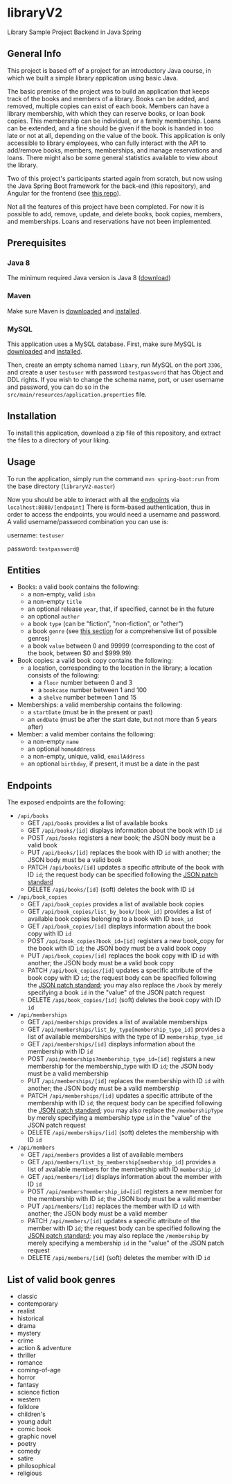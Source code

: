 # libraryV2
Library Sample Project Backend in Java Spring

## General Info
This project is based off of a project for an introductory Java course, in which we built a simple library application using basic Java.

The basic premise of the project was to build an application that keeps track of the books and members of a library. Books can be added, and removed, multiple copies can exist of each book. Members can have a library membership, with which they can reserve books, or loan book copies. This membership can be individual, or a family membership. Loans can be extended, and a fine should be given if the book is handed in too late or not at all, depending on the value of the book.
This application is only accessible to library employees, who can fully interact with the API to add/remove books, members, memberships, and manage reservations and loans. There might also be some general statistics available to view about the library.

Two of this project's participants started again from scratch, but now using the Java Spring Boot framework for the back-end (this repository), and Angular for the frontend (see [this repo](https://github.com/SPersim/libraryApp.git)).

Not all the features of this project have been completed. For now it is possible to add, remove, update, and delete books, book copies, members, and memberships. Loans and reservations have not been implemented.

## Prerequisites
### Java 8
The minimum required Java version is Java 8 ([download](https://www.java.com/en/download/manual.jsp))

### Maven
Make sure Maven is [downloaded](https://maven.apache.org/download.cgi) and [installed](https://maven.apache.org/install.html).

### MySQL
This application uses a MySQL database. First, make sure MySQL is [downloaded](https://dev.mysql.com/downloads/) and [installed](https://dev.mysql.com/doc/mysql-installation-excerpt/5.7/en/).

Then, create an empty schema named `libary`, run MySQL on the port `3306`, and create a user `testuser` with password `testpassword` that has Object and DDL rights.
If you wish to change the schema name, port, or user username and password, you can do so in the `src/main/resources/application.properties` file.


## Installation
To install this application, download a zip file of this repository, and extract the files to a directory of your liking.

## Usage
To run the application, simply run the command `mvn spring-boot:run` from the base directory (`libraryV2-master`)

Now you should be able to interact with all the [endpoints](#Endpoints) via `localhost:8080/[endpoint]`
There is form-based authentication, thus in order to access the endpoints, you would need a username and password.
A valid username/password combination you can use is:

username: `testuser`

password: `testpassword@`

## Entities
* Books: a valid book contains the following:
  * a non-empty, valid `isbn`
  * a non-empty `title`
  * an optional release `year`, that, if specified, cannot be in the future
  * an optional `author`
  * a book `type` (can be "fiction", "non-fiction", or "other")
  * a book `genre` (see [this section](#list-of-valid-book-genres) for a comprehensive list of possible genres)
  * a book `value` between 0 and 99999 (corresponding to the cost of the book, between $0 and $999.99)
* Book copies: a valid book copy contains the following:
  * a location, corresponding to the location in the library; a location consists of the following:
    * a `floor` number between 0 and 3
    * a `bookcase` number between 1 and 100
    * a `shelve` number between 1 and 15
* Memberships: a valid membership contains the following:
  * a `startDate` (must be in the present or past)
  * an `endDate` (must be after the start date, but not more than 5 years after)
* Member: a valid member contains the following:
  * a non-empty `name`
  * an optional `homeAddress`
  * a non-empty, unique, valid, `emailAddress`
  * an optional `birthday`, if present, it must be a date in the past  

## Endpoints
The exposed endpoints are the following:
* `/api/books`
  * GET `/api/books` provides a list of available books
  * GET `/api/books/[id]` displays information about the book with ID `id`
  * POST `/api/books` registers a new book; the JSON body must be a valid book
  * PUT `/api/books/[id]` replaces the book with ID `id` with another; the JSON body must be a valid book
  * PATCH `/api/books/[id]` updates a specific attribute of the book with ID `id`; the request body can be specified following the [JSON patch standard](https://jsonpatch.com)
  * DELETE `/api/books/[id]` (soft) deletes the book with ID `id`
* `/api/book_copies`
  * GET `/api/book_copies` provides a list of available book copies
  * GET `/api/book_copies/list_by_book/[book_id]` provides a list of available book copies belonging to a book with ID `book_id`
  * GET `/api/book_copies/[id]` displays information about the book copy with ID `id`
  * POST `/api/book_copies?book_id=[id]` registers a new book_copy for the book with ID `id`; the JSON body must be a valid book copy
  * PUT `/api/book_copies/[id]` replaces the book copy with ID `id` with another; the JSON body must be a valid book copy
  * PATCH `/api/book_copies/[id]` updates a specific attribute of the book copy with ID `id`; the request body can be specified following the [JSON patch standard](https://jsonpatch.com); you may also replace the `/book` by merely specifying a book `id` in the "value" of the JSON patch request
  * DELETE `/api/book_copies/[id]` (soft) deletes the book copy with ID `id`
* `/api/memberships`
  * GET `/api/memberships` provides a list of available memberships
  * GET `/api/memberships/list_by_type[membership_type_id]` provides a list of available memberships with the type of ID `membership_type_id`
  * GET `/api/memberships/[id]` displays information about the membership with ID `id`
  * POST `/api/memberships?membership_type_id=[id]` registers a new membership for the membership_type with ID `id`; the JSON body must be a valid membership
  * PUT `/api/memberships/[id]` replaces the membership with ID `id` with another; the JSON body must be a valid membership
  * PATCH `/api/memberships/[id]` updates a specific attribute of the membership with ID `id`; the request body can be specified following the [JSON patch standard](https://jsonpatch.com); you may also replace the `/membershipType` by merely specifying a membership type `id` in the "value" of the JSON patch request
  * DELETE `/api/memberships/[id]` (soft) deletes the membership with ID `id`
* `/api/members`
  * GET `/api/members` provides a list of available members
  * GET `/api/members/list_by_membership[membership_id]` provides a list of available members for the membership with ID `membership_id`
  * GET `/api/members/[id]` displays information about the member with ID `id`
  * POST `/api/members?membership_id=[id]` registers a new member for the membership with ID `id`; the JSON body must be a valid member
  * PUT `/api/members/[id]` replaces the member with ID `id` with another; the JSON body must be a valid member
  * PATCH `/api/members/[id]` updates a specific attribute of the member with ID `id`; the request body can be specified following the [JSON patch standard](https://jsonpatch.com); you may also replace the `/membership` by merely specifying a membership `id` in the "value" of the JSON patch request
  * DELETE `/api/members/[id]` (soft) deletes the member with ID `id`

## List of valid book genres
* classic
* contemporary
* realist
* historical
* drama
* mystery
* crime
* action & adventure
* thriller
* romance
* coming-of-age
* horror
* fantasy
* science fiction
* western
* folklore
* children's
* young adult
* comic book
* graphic novel
* poetry
* comedy
* satire
* philosophical
* religious
